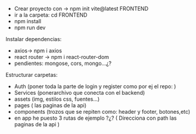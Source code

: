 - Crear proyecto con -> npm init vite@latest FRONTEND
- ir a la carpeta: cd FRONTEND
- npm install
- npm run dev

Instalar dependencias:
- axios→ npm i axios
- react router → npm i react-router-dom
- pendientes: mongose, cors, mongo...¿?

Estructurar carpetas:
- Auth (poner toda la parte de login y register como por ej el repo: )
- Services (ponerarchivo que conecta con el backend)
- assets (img, estilos css, fuentes…)
- pages ( las paginas de la api)
- components (trozos que se repiten como: header y footer, botones,etc)
- en app he puesto 3 rutas de ejemplo ?¿? ( Direcciona con path las paginas de la api )
